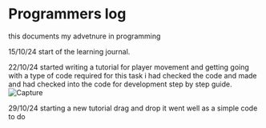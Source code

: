 # Programmers log
this documents my advetnure in programming

15/10/24
start of the learning journal.

22/10/24
started writing a tutorial for player movement and getting going with a type of code required for this task i had checked the code and made and had checked into the code for development 
step by step guide.
![Capture](https://github.com/user-attachments/assets/9e4a8acd-064b-4ed0-9acb-ac2af2c41c00)

29/10/24
starting a new tutorial drag and drop it went well as a simple code to do 
